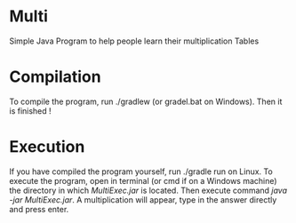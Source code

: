 # Multi
Simple Java Program to help people learn their multiplication Tables

# Compilation
To compile the program, run ./gradlew (or gradel.bat on Windows). Then it is finished !

# Execution
If you have compiled the program yourself, run ./gradle run on Linux.
To execute the program, open in terminal (or cmd if on a Windows machine) the directory in which *MultiExec.jar* is located. 
Then execute command *java -jar MultiExec.jar*. 
A multiplication will appear, type in the answer directly and press enter. 
